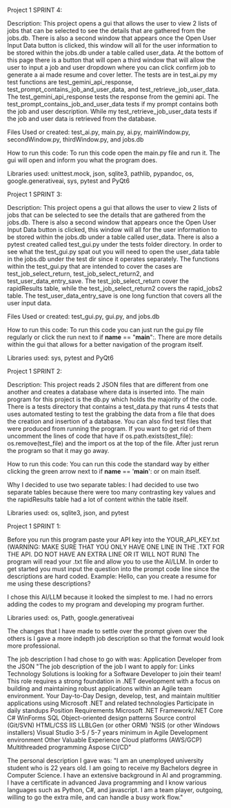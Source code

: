 Project 1 SPRINT 4:

Description:
This project opens a gui that allows the user to view 2 lists of jobs that can be selected to see the details that are
gathered from the jobs.db. There is also a second window that appears once the Open User Input Data button is clicked,
this window will all for the user information to be stored within the jobs.db under a table called user_data. At the
bottom of this page there is a button that will open a third window that will allow the user to input a 
job and user dropdown where you can click confirm job to generate a ai made resume and cover letter. The tests are in
test_ai.py my test functions are test_gemini_api_response, test_prompt_contains_job_and_user_data, and 
test_retrieve_job_user_data. The test_gemini_api_response tests the response from the gemini api. The 
test_prompt_contains_job_and_user_data tests if my prompt contains both the job and user description. While my
test_retrieve_job_user_data tests if the job and user data is retrieved from the database.

Files Used or created:
test_ai.py, main.py, ai.py, mainWindow.py, secondWindow.py, thirdWindow.py, and jobs.db

How to run this code:
To run this code open the main.py file and run it. The gui will open and inform you what the program does.

Libraries used: 
unittest.mock, json, sqlite3, pathlib, pypandoc, os, google.generativeai, sys, pytest and PyQt6


Project 1 SPRINT 3:

Description:
This project opens a gui that allows the user to view 2 lists of jobs that can be selected to see the details that are
gathered from the jobs.db. There is also a second window that appears once the Open User Input Data button is clicked,
this window will all for the user information to be stored within the jobs.db under a table called user_data. There is
also a pytest created called test_gui.py under the tests folder directory. In order to see what the test_gui.py spat out
you will need to open the user_data table in the jobs.db under the test dir since it operates separately. The functions
within the test_gui.py that are intended to cover the cases are test_job_select_return, test_job_select_return2, and
test_user_data_entry_save. The test_job_select_return cover the rapidResults table, while the test_job_select_return2
covers the rapid_jobs2 table. The test_user_data_entry_save is one long function that covers all the user input data.

Files Used or created:
test_gui.py, gui.py, and jobs.db

How to run this code:
To run this code you can just run the gui.py file regularly or click the run next to if __name__ == "__main__":.
There are more details within the gui that allows for a better navigation of the program itself.

Libraries used: 
sys, pytest and PyQt6


Project 1 SPRINT 2:

Description:
This project reads 2 JSON files that are different from one another and creates a database where data is inserted into.
The main program for this project is the db.py which holds the majority of the code. There is a tests directory that 
contains a test_data.py that runs 4 tests that uses automated testing to test the grabbing the data from a file that
does the creation and insertion of a database. You can also find test files that were produced from running the program.
If you want to get rid of them uncomment the lines of code that have if os.path.exists(test_file): os.remove(test_file) 
and the import os at the top of the file. After just rerun the program so that it may go away.

How to run this code:
You can run this code the standard way by either clicking the green arrow next to if __name__ == '__main__': or on main
itself.

Why I decided to use two separate tables:
I had decided to use two separate tables because there were too many contrasting key values and the rapidResults table
had a lot of content within the table itself.

Libraries used: 
os, sqlite3, json, and pytest


Project 1 SPRINT 1:

Before you run this program paste your API key into the YOUR_API_KEY.txt
(WARNING: MAKE SURE THAT YOU ONLY HAVE ONE LINE IN THE .TXT FOR THE API. DO NOT HAVE AN EXTRA LINE OR IT WILL NOT RUN)
The program will read your .txt file and allow you to use the AI/LLM.
In order to get started you must input the question into the prompt code line since the descriptions are hard coded.
Example: Hello, can you create a resume for me using these descriptions?

I chose this AI/LLM because it looked the simplest to me. I had no errors adding the
codes to my program and developing my program further.

Libraries used: 
os, Path, google.generativeai

The changes that I have made to settle over the prompt given over the others is I gave a more indepth job description
so that the format would look more professional.

The job description I had chose to go with was: Application Developer from the JSON
"The job description of the job I want to apply for:
Links Technology Solutions is looking for a Software Developer to join their team!
This role requires a strong foundation in .NET development with a focus on building
and maintaining robust applications within an Agile team environment.
Your Day-to-Day Design, develop, test,
and maintain multitier applications using Microsoft .NET and related technologies
Participate in daily standups Position Requirements
Microsoft .NET Framework/.NET Core C# WinForms SQL
Object-oriented design patterns Source control (Git/SVN)
HTML/CSS IIS LLBLGen (or other ORM)
'NSIS (or other Windows installers) Visual Studio
3-5 / 5-7 years minimum in Agile Development environment Other Valuable Experience
Cloud platforms (AWS/GCP) Multithreaded programming Aspose CI/CD"

The personal description I gave was:
"I am an unemployed university student who is 22 years old.
I am going to receive my Bachelors degree in Computer Science.
I have an extensive background in AI and programming.
I have a certificate in advanced Java programming and I know various languages such as Python, C#, and javascript.
I am a team player, outgoing, willing to go the extra mile, and can handle a busy work flow."
